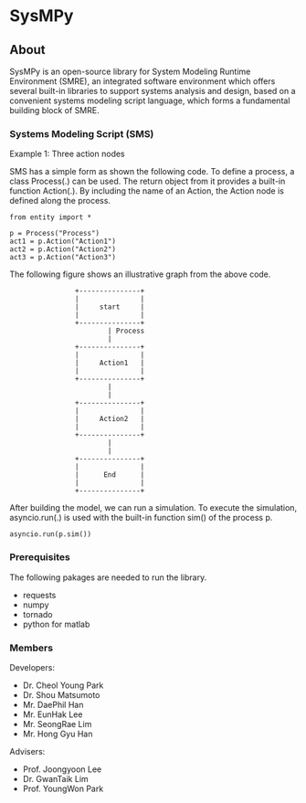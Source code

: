 # SysMPy
 
## About
SysMPy is an open-source library for System Modeling Runtime Environment (SMRE), an integrated software environment which offers several built-in libraries to support systems analysis and design, based on a convenient systems modeling script language, which forms a fundamental building block of SMRE.

### Systems Modeling Script (SMS)
Example 1: Three action nodes 

SMS has a simple form as shown the following code. 
To define a process, a class Process(.) can be used. 
The return object from it provides a built-in function Action(.). 
By including the name of an Action, the Action node is defined along the process.  


```
from entity import *

p = Process("Process")
act1 = p.Action("Action1")
act2 = p.Action("Action2")
act3 = p.Action("Action3")
```
The following figure shows an illustrative graph from the above code. 

```
                +---------------+
                |               |
                |     start     |
                |               |
                +---------------+
                        | Process
                        |
                +---------------+
                |               |
                |     Action1   |
                |               |        
                +---------------+        
                        |
                        |
                +---------------+
                |               |
                |     Action2   |
                |               |        
                +---------------+        
                        |
                        | 
                +---------------+
                |               |
                |      End      |
                |               |
                +---------------+
```

After building the model, we can run a simulation. 
To execute the simulation, asyncio.run(.) is used with the built-in function sim() of the process p.

```
asyncio.run(p.sim())
```

### Prerequisites
The following pakages are needed to run the library.
- requests
- numpy
- tornado
- python for matlab 

### Members
Developers:

- Dr. Cheol Young Park
- Dr. Shou Matsumoto 
- Mr. DaePhil Han
- Mr. EunHak Lee 
- Mr. SeongRae Lim
- Mr. Hong Gyu Han

Advisers:

- Prof. Joongyoon Lee
- Dr. GwanTaik Lim
- Prof. YoungWon Park
